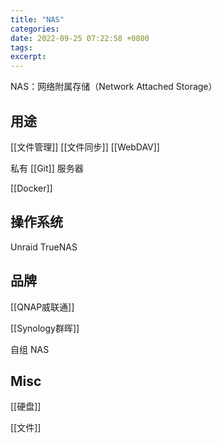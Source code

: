 ```yaml
---
title: "NAS"
categories: 
date: 2022-09-25 07:22:58 +0800
tags: 
excerpt: 
---
```


NAS：网络附属存储（Network Attached Storage）


## 用途
[[文件管理]]
[[文件同步]]
[[WebDAV]]

私有 [[Git]] 服务器

[[Docker]]

## 操作系统

Unraid
TrueNAS


## 品牌

[[QNAP威联通]]

[[Synology群晖]]

自组 NAS


## Misc

[[硬盘]]

[[文件]]


